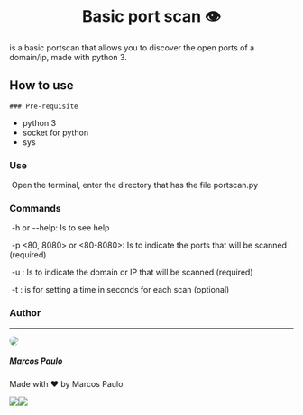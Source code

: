 <h1 align="center">Basic port scan 👁️</h1>

<p>is a basic portscan that allows you to discover the open ports of a domain/ip, made with python 3.</p>

## How to use

	### Pre-requisite

- python 3
- socket for python
- sys

### Use 

​	Open the terminal, enter the directory that has the file portscan.py

### Commands

​	-h or --help: Is to see help

​	-p <80, 8080> or <80-8080>: Is to indicate the ports that will be scanned (required)

​	-u <url>: Is to indicate the domain or IP that will be scanned (required)

​	-t <time in seconds>: is for setting a time in seconds for each scan (optional)



### Author

<hr>

<img src="https://github.com/mr-soulfox.png" style="border-radius: 150px;"></img>

<h5>Marcos Paulo</h5>

Made with ❤️ by Marcos Paulo

<img src="https://img.shields.io/github/license/mr-soulfox/BasicPortscan"/><img src="https://img.shields.io/static/v1?label=Python&message=V3.9&color=blue&style=flat&logo=python">


